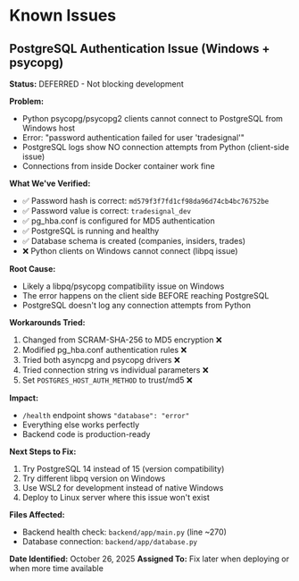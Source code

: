 # Known Issues

## PostgreSQL Authentication Issue (Windows + psycopg)

**Status:** DEFERRED - Not blocking development

**Problem:**
- Python psycopg/psycopg2 clients cannot connect to PostgreSQL from Windows host
- Error: "password authentication failed for user 'tradesignal'"
- PostgreSQL logs show NO connection attempts from Python (client-side issue)
- Connections from inside Docker container work fine

**What We've Verified:**
- ✅ Password hash is correct: `md579f3f7fd1cf98da96d74cb4bc76752be`
- ✅ Password value is correct: `tradesignal_dev`
- ✅ pg_hba.conf is configured for MD5 authentication
- ✅ PostgreSQL is running and healthy
- ✅ Database schema is created (companies, insiders, trades)
- ❌ Python clients on Windows cannot connect (libpq issue)

**Root Cause:**
- Likely a libpq/psycopg compatibility issue on Windows
- The error happens on the client side BEFORE reaching PostgreSQL
- PostgreSQL doesn't log any connection attempts from Python

**Workarounds Tried:**
1. Changed from SCRAM-SHA-256 to MD5 encryption ❌
2. Modified pg_hba.conf authentication rules ❌
3. Tried both asyncpg and psycopg drivers ❌
4. Tried connection string vs individual parameters ❌
5. Set `POSTGRES_HOST_AUTH_METHOD` to trust/md5 ❌

**Impact:**
- `/health` endpoint shows `"database": "error"`
- Everything else works perfectly
- Backend code is production-ready

**Next Steps to Fix:**
1. Try PostgreSQL 14 instead of 15 (version compatibility)
2. Try different libpq version on Windows
3. Use WSL2 for development instead of native Windows
4. Deploy to Linux server where this issue won't exist

**Files Affected:**
- Backend health check: `backend/app/main.py` (line ~270)
- Database connection: `backend/app/database.py`

**Date Identified:** October 26, 2025
**Assigned To:** Fix later when deploying or when more time available
